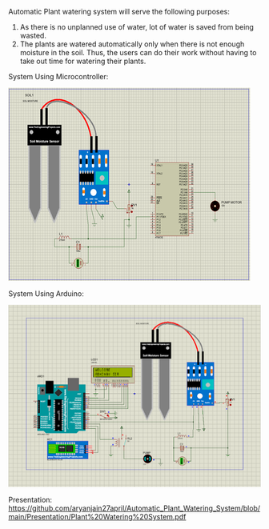 Automatic Plant watering system will serve the following purposes:
1) As there is no unplanned use of water, lot of water is saved from being wasted.
2) The plants are watered automatically only when there is not enough moisture in the soil. Thus, the users can do their work without having to take out time for watering their plants.

System Using Microcontroller:

![](Proteus_Images/At_MC.png)

System Using Arduino:

![](Proteus_Images/Arduino.png)

Presentation: https://github.com/aryanjain27april/Automatic_Plant_Watering_System/blob/main/Presentation/Plant%20Watering%20System.pdf